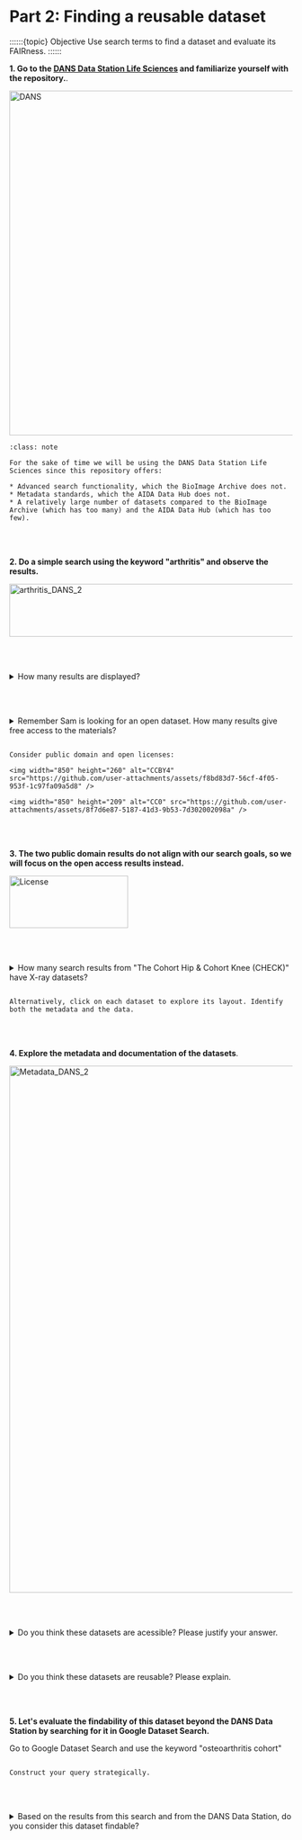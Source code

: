 # Part 2: Finding a reusable dataset

::::::{topic} Objective
Use search terms to find a dataset and evaluate its FAIRness. 
::::::

**1. Go to the [DANS Data Station Life Sciences](https://lifesciences.datastations.nl/) and familiarize yourself with the repository.**.


<img width="1067" height="613" alt="DANS" src="https://github.com/user-attachments/assets/f44aab52-bbad-468a-8f9c-f1abe51a3c01" />

```{admonition} DANS Data Station Life Sciences
:class: note

For the sake of time we will be using the DANS Data Station Life Sciences since this repository offers:

* Advanced search functionality, which the BioImage Archive does not.
* Metadata standards, which the AIDA Data Hub does not.
* A relatively large number of datasets compared to the BioImage Archive (which has too many) and the AIDA Data Hub (which has too few).
```

<br></br>

**2. Do a simple search using the keyword "arthritis" and observe the results.**

<img width="553" height="94" alt="arthritis_DANS_2" src="https://github.com/user-attachments/assets/d62a4db7-6e6f-4ce1-89d2-01a56dc98b1f" />

<br></br>

<details>
<summary>How many results are displayed?</summary>

```
Around 73.
```
</details>

<br></br>

<details>
<summary>Remember Sam is looking for an open dataset. How many results give free access to the materials?</summary>

```
Around 10.
```
</details>


````{hint} In the left sidebar, check under License

Consider public domain and open licenses:

<img width="850" height="260" alt="CCBY4" src="https://github.com/user-attachments/assets/f8bd83d7-56cf-4f05-953f-1c97fa09a5d8" />

<img width="850" height="209" alt="CC0" src="https://github.com/user-attachments/assets/8f7d6e87-5187-41d3-9b53-7d302002098a" />

````

<br></br>

**3. The two public domain results do not align with our search goals, so we will focus on the open access results instead.**

<img width="211" height="93" alt="License" src="https://github.com/user-attachments/assets/e1a70825-65c7-4ee2-84bc-0ecc378f3daa" />

<br></br>

<details>
<summary>How many search results from "The Cohort Hip & Cohort Knee (CHECK)" have X-ray datasets?</summary>

```
Between 3 and 4. 
```
</details>


````{hint} In the left sidebar, check the keywords.

Alternatively, click on each dataset to explore its layout. Identify both the metadata and the data.

````

<br></br>

**4. Explore the metadata and documentation of the datasets**.

<img width="968" height="937" alt="Metadata_DANS_2" src="https://github.com/user-attachments/assets/f8e4eaec-37d6-4966-9a79-81ea78f25a8e" />

<br></br>

<details>
<summary>Do you think these datasets are acessible? Please justify your answer.</summary>

```
Yes, it is clear how to access the data and metadata and there are usage conditions included in the record. 
```
</details>

<br></br>

<details>
<summary>Do you think these datasets are reusable? Please explain.</summary>

```
They provide extensive documentation, metadata, and study descriptions detailing how the data was created, which should enable reuse by others.
```

</details>

<br></br>

**5. Let's evaluate the findability of this dataset beyond the DANS Data Station by searching for it in Google Dataset Search.**

Go to Google Dataset Search and use the keyword "osteoarthritis cohort"

````{hint} You can use other combination of keywords and refine your search.

Construct your query strategically.

````

<br></br>

<details>
<summary>Based on the results from this search and from the DANS Data Station, do you consider this dataset findable?</summary>

```
Yes, the data is easy to find. 
```
</details>

<br></br>

